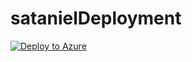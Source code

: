 # satanielDeployment
[![Deploy to Azure](https://aka.ms/deploytoazurebutton)](https://portal.azure.com/#create/Microsoft.Template/uri/https%3A%2F%2Fraw.githubusercontent.com%2Fjspr-sat%2FsatanielDeployment%2Fmain%2Fazuredeploy.json/createUIDefinitionUri/https%3A%2F%2Fraw.githubusercontent.com%2Fjspr-sat%2FsatanielDeployment%2Fmain%2FcreateUiDefinition.json)
